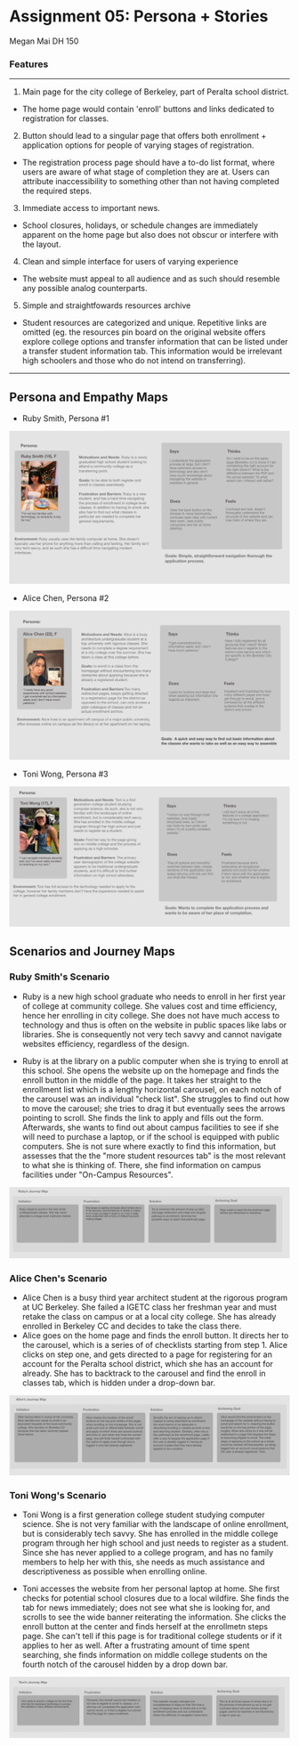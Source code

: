 # Assignment 05: Persona + Stories
Megan Mai DH 150
### Features
*** 
1) Main page for the city college of Berkeley, part of Peralta school district.
- The home page would contain 'enroll' buttons and links dedicated to registration for classes. 
2) Button should lead to a singular page that offers both enrollment + application options for people of varying stages of registration.
- The registration process page should have a to-do list format, where users are aware of what stage of completion they are at. Users can attribute inaccessibility to something other than not having completed the required steps.
3) Immediate access to important news.
- School closures, holidays, or schedule changes are immediately apparent on the home page but also does not obscur or interfere with the layout. 
4) Clean and simple interface for users of varying experience
- The website must appeal to all audience and as such should resemble any possible analog counterparts.
5) Simple and straightfowards resources archive
- Student resources are categorized and unique. Repetitive links are omitted (eg. the resources pin board on the original website offers explore college options and transfer information that can be listed under a transfer student information tab. This information would be irrelevant high schoolers and those who do not intend on transferring).
***
## Persona and Empathy Maps

- Ruby Smith, Persona #1

![1](rubyPROF.png)

- Alice Chen, Persona #2

![2](alicePROF.png)

- Toni Wong, Persona #3

![3](toniPROF.png)

## Scenarios and Journey Maps

### Ruby Smith's Scenario

- Ruby is a new high school graduate who needs to enroll in her first year of college at community college. She values cost and time efficiency, hence her enrolling in city college. She does not have much access to technology and thus is often on the website in public spaces like labs or libraries. She is consequently not very tech savvy and cannot navigate websites efficiency, regardless of the design. 

- Ruby is at the library on a public computer when she is trying to enroll at this school. She opens the website up on the homepage and finds the enroll button in the middle of the page. It takes her straight to the enrollment list which is a lengthy horizontal carousel, on each notch of the carousel was an individual "check list". She struggles to find out how to move the carousel; she tries to drag it but eventually sees the arrows pointing to scroll. She finds the link to apply and fills out the form. Afterwards, she wants to find out about campus facilities to see if she will need to purchase a laptop, or if the school is equipped with public computers. She is not sure where exactly to find this information, but assesses that the the "more student resources tab" is the most relevant to what she is thinking of. There, she find information on campus facilities under "On-Campus Resources".

![hannag](rubyFINALmap.png)

### Alice Chen's Scenario
- Alice Chen is a busy third year architect student at the rigorous program at UC Berkeley. She failed a IGETC class her freshman year and must retake the class on campus or at a local city college. She has already enrolled in Berkeley CC and decides to take the class there.
- Alice goes on the home page and finds the enroll button. It directs her to the carousel, which is a series of of checklists starting from step 1. Alice clicks on step one, and gets directed to a page for registering for an account for the Peralta school district, which she has an account for already. She has to backtrack to the carousel and find the enroll in classes tab, which is hidden under a drop-down bar.

![alice](aliceFINALmap.png)

### Toni Wong's Scenario 

- Toni Wong is a first generation college student studying computer science. She is not very familiar with the landscape of online enrollment, but is considerably tech savvy. She has enrolled in the middle college program through her high school and just needs to register as a student. Since she has never applied to a college program, and has no family members to help her with this, she needs as much assistance and descriptiveness as possible when enrolling online.

- Toni accesses the website from her personal laptop at home. She first checks for potential school closures due to a local wildfire. She finds the tab for news immediately; does not see what she is looking for, and scrolls to see the wide banner reiterating the information. She clicks the enroll button at the center and finds herself at the enrollmetn steps page. She can't tell if this page is for traditional college students or if it applies to her as well. After a frustrating amount of time spent searching, she finds information on middle college students on the fourth notch of the carousel hidden by a drop down bar.


![issa](toniFINALmap.png)

